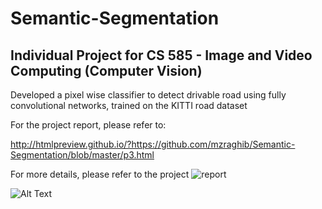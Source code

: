 # Semantic-Segmentation <br />

## Individual Project for CS 585 - Image and Video Computing (Computer Vision) <br />


Developed a pixel wise classifier to detect drivable road using fully convolutional networks, trained on the KITTI road dataset<br />

For the project report, please refer to: <br />

http://htmlpreview.github.io/?https://github.com/mzraghib/Semantic-Segmentation/blob/master/p3.html

For more details, please refer to the project ![report](http://htmlpreview.github.io/?https://github.com/mzraghib/Semantic-Segmentation/blob/master/p3.html)

![Alt Text](https://media.giphy.com/media/AFIOlDkWZzYPk7jZWz/giphy.gif)
